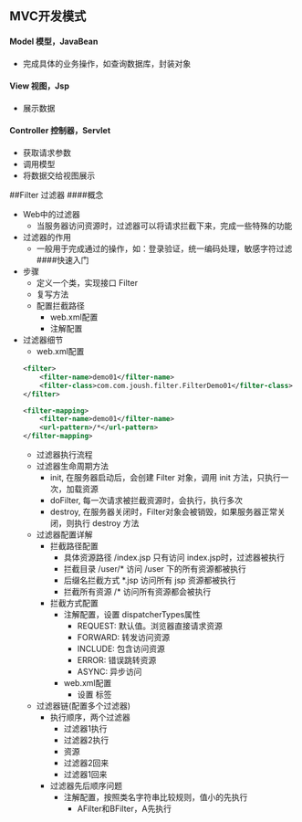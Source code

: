 ## MVC开发模式
#### Model 模型，JavaBean
* 完成具体的业务操作，如查询数据库，封装对象
#### View 视图，Jsp
* 展示数据
#### Controller 控制器，Servlet
* 获取请求参数
* 调用模型
* 将数据交给视图展示

##Filter 过滤器
####概念
* Web中的过滤器
    - 当服务器访问资源时，过滤器可以将请求拦截下来，完成一些特殊的功能
* 过滤器的作用
    - 一般用于完成通过的操作，如：登录验证，统一编码处理，敏感字符过滤
####快速入门
* 步骤
    - 定义一个类，实现接口 Filter
    - 复写方法
    - 配置拦截路径
        - web.xml配置
        - 注解配置
* 过滤器细节
    - web.xml配置
    ``` xml
    <filter>
        <filter-name>demo01</filter-name>
        <filter-class>com.com.joush.filter.FilterDemo01</filter-class>
    </filter>

    <filter-mapping>
        <filter-name>demo01</filter-name>
        <url-pattern>/*</url-pattern>
    </filter-mapping>
    ```
    - 过滤器执行流程
    - 过滤器生命周期方法
        - init, 在服务器启动后，会创建 Filter 对象，调用 init 方法，只执行一次，加载资源
        - doFilter, 每一次请求被拦截资源时，会执行，执行多次
        - destroy, 在服务器关闭时，Filter对象会被销毁，如果服务器正常关闭，则执行 destroy 方法
    - 过滤器配置详解
        - 拦截路径配置
            - 具体资源路径 /index.jsp 只有访问 index.jsp时，过滤器被执行
            - 拦截目录 /user/* 访问 /user 下的所有资源都被执行
            - 后缀名拦截方式 *.jsp 访问所有 jsp 资源都被执行
            - 拦截所有资源 /* 访问所有资源都会被执行
        - 拦截方式配置
            - 注解配置，设置 dispatcherTypes属性
                - REQUEST: 默认值。浏览器直接请求资源
                - FORWARD: 转发访问资源
                - INCLUDE: 包含访问资源
                - ERROR: 错误跳转资源
                - ASYNC: 异步访问
            - web.xml配置
                - 设置 <dispatcher></dispatcher>标签
    - 过滤器链(配置多个过滤器)
        - 执行顺序，两个过滤器
            - 过滤器1执行
            - 过滤器2执行
            - 资源
            - 过滤器2回来
            - 过滤器1回来
        - 过滤器先后顺序问题
            - 注解配置，按照类名字符串比较规则，值小的先执行
                - AFilter和BFilter，A先执行
               